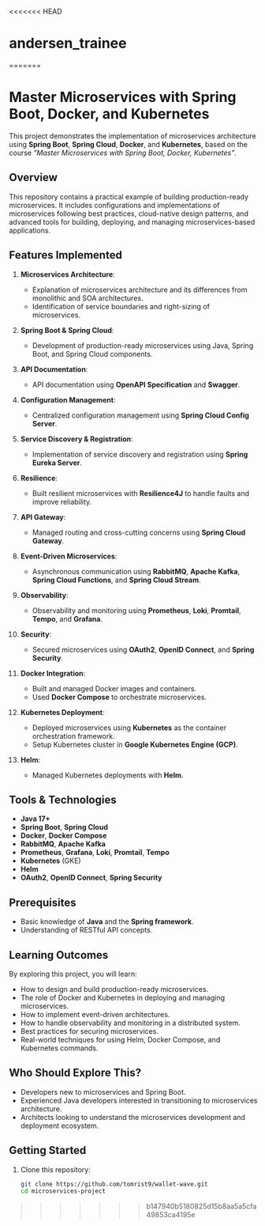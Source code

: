 <<<<<<< HEAD
# andersen_trainee
=======
# Master Microservices with Spring Boot, Docker, and Kubernetes

This project demonstrates the implementation of microservices architecture using **Spring Boot**, **Spring Cloud**, **Docker**, and **Kubernetes**, based on the course *"Master Microservices with Spring Boot, Docker, Kubernetes"*.

## Overview

This repository contains a practical example of building production-ready microservices. It includes configurations and implementations of microservices following best practices, cloud-native design patterns, and advanced tools for building, deploying, and managing microservices-based applications.

## Features Implemented

1. **Microservices Architecture**:
   - Explanation of microservices architecture and its differences from monolithic and SOA architectures.
   - Identification of service boundaries and right-sizing of microservices.

2. **Spring Boot & Spring Cloud**:
   - Development of production-ready microservices using Java, Spring Boot, and Spring Cloud components.

3. **API Documentation**:
   - API documentation using **OpenAPI Specification** and **Swagger**.

4. **Configuration Management**:
   - Centralized configuration management using **Spring Cloud Config Server**.

5. **Service Discovery & Registration**:
   - Implementation of service discovery and registration using **Spring Eureka Server**.

6. **Resilience**:
   - Built resilient microservices with **Resilience4J** to handle faults and improve reliability.

7. **API Gateway**:
   - Managed routing and cross-cutting concerns using **Spring Cloud Gateway**.

8. **Event-Driven Microservices**:
   - Asynchronous communication using **RabbitMQ**, **Apache Kafka**, **Spring Cloud Functions**, and **Spring Cloud Stream**.

9. **Observability**:
   - Observability and monitoring using **Prometheus**, **Loki**, **Promtail**, **Tempo**, and **Grafana**.

10. **Security**:
    - Secured microservices using **OAuth2**, **OpenID Connect**, and **Spring Security**.

11. **Docker Integration**:
    - Built and managed Docker images and containers.
    - Used **Docker Compose** to orchestrate microservices.

12. **Kubernetes Deployment**:
    - Deployed microservices using **Kubernetes** as the container orchestration framework.
    - Setup Kubernetes cluster in **Google Kubernetes Engine (GCP)**.

13. **Helm**:
    - Managed Kubernetes deployments with **Helm**.

## Tools & Technologies

- **Java 17+**
- **Spring Boot**, **Spring Cloud**
- **Docker**, **Docker Compose**
- **RabbitMQ**, **Apache Kafka**
- **Prometheus**, **Grafana**, **Loki**, **Promtail**, **Tempo**
- **Kubernetes** (GKE)
- **Helm**
- **OAuth2**, **OpenID Connect**, **Spring Security**

## Prerequisites

- Basic knowledge of **Java** and the **Spring framework**.
- Understanding of RESTful API concepts.

## Learning Outcomes

By exploring this project, you will learn:

- How to design and build production-ready microservices.
- The role of Docker and Kubernetes in deploying and managing microservices.
- How to implement event-driven architectures.
- How to handle observability and monitoring in a distributed system.
- Best practices for securing microservices.
- Real-world techniques for using Helm, Docker Compose, and Kubernetes commands.

## Who Should Explore This?

- Developers new to microservices and Spring Boot.
- Experienced Java developers interested in transitioning to microservices architecture.
- Architects looking to understand the microservices development and deployment ecosystem.

## Getting Started

1. Clone this repository:
   ```bash
   git clone https://github.com/tomrist9/wallet-wave.git
   cd microservices-project
>>>>>>> b147940b5180825d15b8aa5a5cfa49853ca4195e
